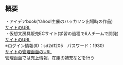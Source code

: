## 概要
・アイデアbook(Yahoo!主催のハッカソン出場時の作品)<br>
[サイトのURL](https://www.figma.com/file/YN8g4ahM3raStzCZMDXhNA/stationary?node-id=1%3A2)<br>
・仮想文房具販売ECサイト(学習の過程で6人チームで開発)<br>
[サイトのURL](http://aso2001154.icurus.jp/company/pencil.php)<br>
※ログイン情報(ID：sd2d1205　パスワード：1930)<br>
[サイトの管理画面のURL](http://aso2001154.icurus.jp/company/management/management.php)<br>
管理画面では売上情報、在庫の補充などを行う<br>
